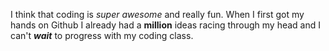 I think that coding is *super awesome* and really fun. When I first got my hands on Github I already had a **million** ideas racing through my head and I can't ***wait*** to progress with my coding class.
